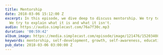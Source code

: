 ```yaml
---
title: Mentorship
date: 2018-03-06 15:12:00 Z
excerpt: In this episode, we dive deep to discuss mentorship. We try to define it.
  We try to explain what it is and what it isn't.
audio: https://audio.simplecast.com/76a7f30c.mp3
duration: '00:59:42'
album_image: https://media.simplecast.com/episode/image/121476/1520340837-artwork.jpg
keywords: mentorship, self-development, growth, self-awareness, education, progress
pub_date: 2018-03-06 03:00:00 Z
---
```


